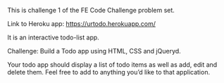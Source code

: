 This is challenge 1 of the FE Code Challenge problem set.

Link to Heroku app: https://urtodo.herokuapp.com/

It is an interactive todo-list app.

Challenge: Build a Todo app using HTML, CSS and jQueryd.

Your todo app should display a list of todo items as well as add, edit and delete them. Feel free to add to anything you’d like to that application.
